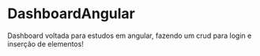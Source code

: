 # DashboardAngular
Dashboard voltada para estudos em angular, fazendo um crud para login e inserção de elementos!
